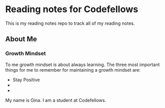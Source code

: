 # Reading notes for Codefellows

This is my reading notes repo to track all of my reading notes.

## About Me

### Growth Mindset

To me growth mindset is about always learning. The three most important things for me to remember for maintaining a growth mindset are:

* Stay Positive
* 
* 

My name is Gina. I am a student at Codefellows.
